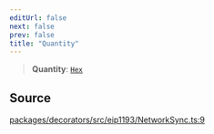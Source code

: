 ```yaml
---
editUrl: false
next: false
prev: false
title: "Quantity"
---
```


> **Quantity**: [`Hex`](/reference/utils/type-aliases/hex/)

## Source

[packages/decorators/src/eip1193/NetworkSync.ts:9](https://github.com/evmts/tevm-monorepo/blob/main/packages/decorators/src/eip1193/NetworkSync.ts#L9)
